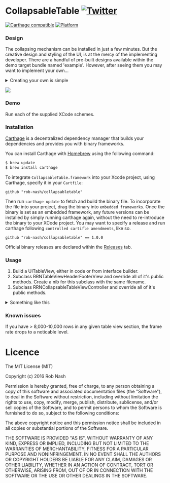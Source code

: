 # CollapsableTable [![Twitter](https://img.shields.io/twitter/url/http/shields.io.svg?style=social)](http://ctt.ec/310_J)

[![Carthage compatible](https://img.shields.io/badge/Carthage-Compatible-green.svg)](https://github.com/Carthage/Carthage)
[![Platform](https://img.shields.io/badge/Platform-iOS%208%2B-lightgrey.svg)]()

### Design

The collapsing mechanism can be installed in just a few minutes. But the creative design and styling of the UI, is at the mercy of the implementing developer. There are a handful of pre-built designs available within the demo target bundle named 'example'. However, after seeing them you may want to implement your own...

<details>
<summary>Creating your own is simple</summary>

Subclass RRNTableViewHeaderFooterView and override the following methods. The follwing implementation is how you might achieve the image rotation example shown by the demo .gif that is running within this readme.

```objective-c
-(void)openAnimated:(BOOL)animated {
    
    if (animated && !isRotating) {
        
        isRotating = YES;
        
        [UIView animateWithDuration:0.2 delay:0.0 options: UIViewAnimationOptionAllowUserInteraction |UIViewAnimationOptionCurveLinear animations:^{
            self.imageView.transform = CGAffineTransformIdentity;
        } completion:^(BOOL finished) {
            isRotating = NO;
        }];
        
    } else {
        [self.layer removeAllAnimations];
        self.imageView.transform = CGAffineTransformIdentity;
        isRotating = NO;
    }
}

-(void)closeAnimated:(BOOL)animated {
    
    if (animated && !isRotating) {
        
        isRotating = YES;
        
        [UIView animateWithDuration:0.2 delay:0.0 options: UIViewAnimationOptionAllowUserInteraction |UIViewAnimationOptionCurveLinear animations:^{
            self.imageView.transform = CGAffineTransformMakeRotation(DEGREES_TO_RADIANS(180.0f));
        } completion:^(BOOL finished) {
            isRotating = NO;
        }];
        
    } else {
        [self.layer removeAllAnimations];
        self.imageView.transform = CGAffineTransformMakeRotation(DEGREES_TO_RADIANS(180.0f));
        isRotating = NO;
    }
}

//Optional
-(void)updateTitle:(NSString *)title {
    self.titleLabel.text = title;
}
```
</details>

![](http://i.imgur.com/qLWgNxl.gif?1)

### Demo

Run each of the supplied XCode schemes.

### Installation

[Carthage](https://github.com/Carthage/Carthage) is a decentralized dependency manager that builds your dependencies and provides you with binary frameworks.

You can install Carthage with [Homebrew](http://brew.sh/) using the following command:

```bash
$ brew update
$ brew install carthage
```

To integrate `CollapsableTable.framework` into your Xcode project, using Carthage, specify it in your `Cartfile`:

```ogdl
github "rob-nash/collapsabletable"
```

Then run `carthage update` to fetch and build the binary file. To incorporate the file into your project, drag the binary into `embedded frameworks`. Once the binary is set as an embedded framework, any future versions can be installed by simply running carthage again, without the need to re-introduce the binary to your XCode project. You may want to specify a release and run carthage following `controlled cartifle amendments`, like so.

```ogdl
github "rob-nash/collapsabletable" == 1.0.0
```

Official binary releases are declared within the [Releases](https://github.com/rob-nash/CollapsableTable/releases) tab.

### Usage
1. Build a UITableView, either in code or from interface builder.
2. Subclass RRNTableViewHeaderFooterView and override all of it's public methods. Create a nib for this subclass with the same filename.
3. Subclass RRNCollapsableTableViewController and override all of it's public methods.

<details>
<summary>Something like this</summary>

```objective-c
-(UITableView *)collapsableTableView {
    return self.tableView;
}

-(NSString *)sectionHeaderNibName {
    return NSStringFromClass([CustomSectionHeaderView class]);
}

-(NSBundle *)sectionHeaderNibBundle {
    return [NSBundle bundleForClass:NSClassFromString([self sectionHeaderNibName])];
}

-(NSArray <RRNCollapsableTableViewSectionModelProtocol> *)menu {
    if (_menu == nil) {
        _menu = (NSArray <RRNCollapsableTableViewSectionModelProtocol> *)[FakeModelBuilder buildMenu];
    }
    return _menu;
}

-(NSArray <RRNCollapsableTableViewSectionModelProtocol> *)model {
    return self.menu;
}

-(CGFloat)tableView:(UITableView *)tableView heightForRowAtIndexPath:(NSIndexPath *)indexPath {
    return 44.0f;
}

-(CGFloat)tableView:(UITableView *)tableView heightForHeaderInSection:(NSInteger)section {
    return [CustomSectionHeaderView minimumHeight];
}

-(UITableViewCell *)tableView:(UITableView *)tableView cellForRowAtIndexPath:(NSIndexPath *)indexPath {
    
//    id <RRNCollapsableTableViewSectionModelProtocol> mSection = self.menu[indexPath.section];
//    id item = mSection.items[indexPath.row];
    
    return [tableView dequeueReusableCellWithIdentifier:@"Cell"];
}
```
</details>

### Known issues
If you have > 8,000-10,000 rows in any given table view section, the frame rate drops to a noticable level.

# Licence
The MIT License (MIT)

Copyright (c) 2016 Rob Nash

Permission is hereby granted, free of charge, to any person obtaining a copy
of this software and associated documentation files (the "Software"), to deal
in the Software without restriction, including without limitation the rights
to use, copy, modify, merge, publish, distribute, sublicense, and/or sell
copies of the Software, and to permit persons to whom the Software is
furnished to do so, subject to the following conditions:

The above copyright notice and this permission notice shall be included in
all copies or substantial portions of the Software.

THE SOFTWARE IS PROVIDED "AS IS", WITHOUT WARRANTY OF ANY KIND, EXPRESS OR
IMPLIED, INCLUDING BUT NOT LIMITED TO THE WARRANTIES OF MERCHANTABILITY,
FITNESS FOR A PARTICULAR PURPOSE AND NONINFRINGEMENT. IN NO EVENT SHALL THE
AUTHORS OR COPYRIGHT HOLDERS BE LIABLE FOR ANY CLAIM, DAMAGES OR OTHER
LIABILITY, WHETHER IN AN ACTION OF CONTRACT, TORT OR OTHERWISE, ARISING FROM,
OUT OF OR IN CONNECTION WITH THE SOFTWARE OR THE USE OR OTHER DEALINGS IN
THE SOFTWARE.
